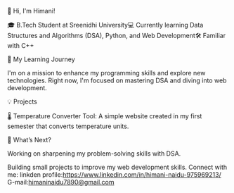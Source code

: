 👋 Hi, I'm Himani!

🎓 B.Tech Student at Sreenidhi University💻 Currently learning Data Structures and Algorithms (DSA), Python, and Web Development🛠️ Familiar with C++

🌱 My Learning Journey

I'm on a mission to enhance my programming skills and explore new technologies. Right now, I'm focused on mastering DSA and diving into web development.

💡 Projects

🌡️ Temperature Converter Tool: A simple website created in my first semester that converts temperature units.

🚀 What’s Next?

Working on sharpening my problem-solving skills with DSA.

Building small projects to improve my web development skills.
Connect with me:
linkden profile:https://www.linkedin.com/in/himani-naidu-975969213/
G-mail:himaninaidu7890@gmail.com
